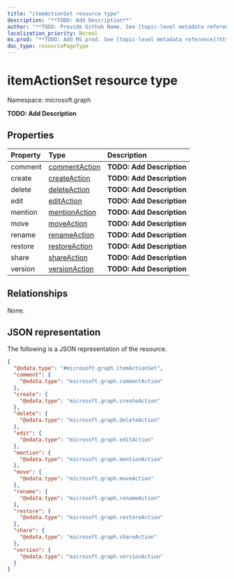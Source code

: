 ```yaml
---
title: "itemActionSet resource type"
description: "**TODO: Add Description**"
author: "**TODO: Provide Github Name. See [topic-level metadata reference](https://msgo.azurewebsites.net/add/document/guidelines/metadata.html#topic-level-metadata)**"
localization_priority: Normal
ms.prod: "**TODO: Add MS prod. See [topic-level metadata reference](https://msgo.azurewebsites.net/add/document/guidelines/metadata.html#topic-level-metadata)**"
doc_type: resourcePageType
---
```


# itemActionSet resource type


Namespace: microsoft.graph

**TODO: Add Description**

## Properties
|Property|Type|Description|
|:---|:---|:---|
|comment|[commentAction](../resources/commentaction.md)|**TODO: Add Description**|
|create|[createAction](../resources/createaction.md)|**TODO: Add Description**|
|delete|[deleteAction](../resources/deleteaction.md)|**TODO: Add Description**|
|edit|[editAction](../resources/editaction.md)|**TODO: Add Description**|
|mention|[mentionAction](../resources/mentionaction.md)|**TODO: Add Description**|
|move|[moveAction](../resources/moveaction.md)|**TODO: Add Description**|
|rename|[renameAction](../resources/renameaction.md)|**TODO: Add Description**|
|restore|[restoreAction](../resources/restoreaction.md)|**TODO: Add Description**|
|share|[shareAction](../resources/shareaction.md)|**TODO: Add Description**|
|version|[versionAction](../resources/versionaction.md)|**TODO: Add Description**|

## Relationships
None.

## JSON representation
The following is a JSON representation of the resource.
<!-- {
  "blockType": "resource",
  "@odata.type": "microsoft.graph.itemActionSet"
}
-->
``` json
{
  "@odata.type": "#microsoft.graph.itemActionSet",
  "comment": {
    "@odata.type": "microsoft.graph.commentAction"
  },
  "create": {
    "@odata.type": "microsoft.graph.createAction"
  },
  "delete": {
    "@odata.type": "microsoft.graph.deleteAction"
  },
  "edit": {
    "@odata.type": "microsoft.graph.editAction"
  },
  "mention": {
    "@odata.type": "microsoft.graph.mentionAction"
  },
  "move": {
    "@odata.type": "microsoft.graph.moveAction"
  },
  "rename": {
    "@odata.type": "microsoft.graph.renameAction"
  },
  "restore": {
    "@odata.type": "microsoft.graph.restoreAction"
  },
  "share": {
    "@odata.type": "microsoft.graph.shareAction"
  },
  "version": {
    "@odata.type": "microsoft.graph.versionAction"
  }
}
```


